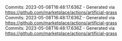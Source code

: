 Commits: 2023-05-08T16:48:17.636Z - Generated via https://github.com/marketplace/actions/artificial-grass
<br>
Commits: 2023-05-08T16:48:17.636Z - Generated via https://github.com/marketplace/actions/artificial-grass
<br>
Commits: 2023-05-08T16:48:17.636Z - Generated via https://github.com/marketplace/actions/artificial-grass
<br>
